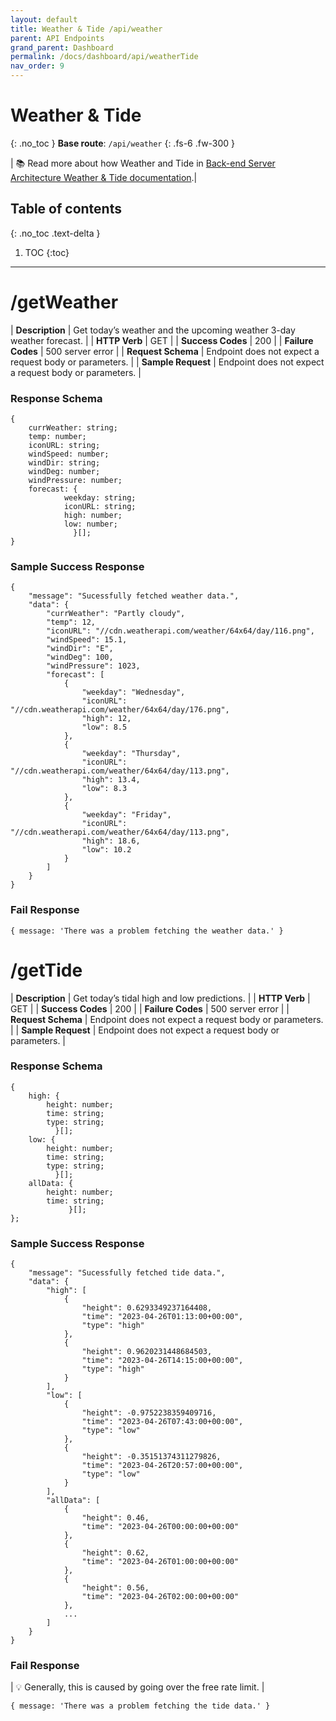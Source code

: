 ```yaml
---
layout: default
title: Weather & Tide /api/weather
parent: API Endpoints
grand_parent: Dashboard
permalink: /docs/dashboard/api/weatherTide
nav_order: 9
---
```


# Weather & Tide
{: .no_toc }
**Base route**: `/api/weather`
{: .fs-6 .fw-300 }

| 📚 Read more about how Weather and Tide in [Back-end Server Architecture Weather & Tide documentation](/docs/dashboard/backend/weather-tide).|

## Table of contents
{: .no_toc .text-delta }

1. TOC
{:toc}

---

# /getWeather

| <b>Description</b>    | Get today’s weather and the upcoming weather 3-day weather forecast. |
| <b>HTTP Verb</b>      | GET |
| <b>Success Codes</b>  | 200 |
| <b>Failure Codes</b>  | 500 server error |
| <b>Request Schema</b> | Endpoint does not expect a request body or parameters. |
| <b>Sample Request</b> | Endpoint does not expect a request body or parameters. |

### Response Schema
```
{
    currWeather: string;
    temp: number;
    iconURL: string;
    windSpeed: number;
    windDir: string;
    windDeg: number;
    windPressure: number;
    forecast: {
            weekday: string;
            iconURL: string;
            high: number;
            low: number;
              }[];
}
```

### Sample Success Response
```
{
    "message": "Sucessfully fetched weather data.",
    "data": {
        "currWeather": "Partly cloudy",
        "temp": 12,
        "iconURL": "//cdn.weatherapi.com/weather/64x64/day/116.png",
        "windSpeed": 15.1,
        "windDir": "E",
        "windDeg": 100,
        "windPressure": 1023,
        "forecast": [
            {
                "weekday": "Wednesday",
                "iconURL": "//cdn.weatherapi.com/weather/64x64/day/176.png",
                "high": 12,
                "low": 8.5
            },
            {
                "weekday": "Thursday",
                "iconURL": "//cdn.weatherapi.com/weather/64x64/day/113.png",
                "high": 13.4,
                "low": 8.3
            },
            {
                "weekday": "Friday",
                "iconURL": "//cdn.weatherapi.com/weather/64x64/day/113.png",
                "high": 18.6,
                "low": 10.2
            }
        ]
    }
}
```

### Fail Response
```
{ message: 'There was a problem fetching the weather data.' }
```

# /getTide

| <b>Description</b>    | Get today’s tidal high and low predictions. |
| <b>HTTP Verb</b>      | GET |
| <b>Success Codes</b>  | 200 |
| <b>Failure Codes</b>  | 500 server error |
| <b>Request Schema</b> | Endpoint does not expect a request body or parameters. |
| <b>Sample Request</b> | Endpoint does not expect a request body or parameters. |

### Response Schema
```
{
    high: {
        height: number;
        time: string;
        type: string;
          }[];
    low: {
        height: number;
        time: string;
        type: string;
          }[];
    allData: {
        height: number;
        time: string;
             }[];
};
```

### Sample Success Response
```
{
    "message": "Sucessfully fetched tide data.",
    "data": {
        "high": [
            {
                "height": 0.6293349237164408,
                "time": "2023-04-26T01:13:00+00:00",
                "type": "high"
            },
            {
                "height": 0.9620231448684503,
                "time": "2023-04-26T14:15:00+00:00",
                "type": "high"
            }
        ],
        "low": [
            {
                "height": -0.9752238359409716,
                "time": "2023-04-26T07:43:00+00:00",
                "type": "low"
            },
            {
                "height": -0.35151374311279826,
                "time": "2023-04-26T20:57:00+00:00",
                "type": "low"
            }
        ],
        "allData": [
            {
                "height": 0.46,
                "time": "2023-04-26T00:00:00+00:00"
            },
            {
                "height": 0.62,
                "time": "2023-04-26T01:00:00+00:00"
            },
            {
                "height": 0.56,
                "time": "2023-04-26T02:00:00+00:00"
            },
            ...
        ]
    }
}
```

### Fail Response

| 💡 Generally, this is caused by going over the free rate limit. |

```
{ message: 'There was a problem fetching the tide data.' }
```
